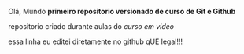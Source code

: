 Olá, Mundo
 **primeiro repositorio versionado de curso de Git e Github**

repositorio criado durante aulas do *curso em video*

essa linha eu editei diretamente no github qUE legal!!!
